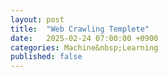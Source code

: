 ```yaml
---
layout: post
title:  "Web Crawling Templete"
date:   2025-02-24 07:00:00 +0900
categories: Machine&nbsp;Learning
published: false
---
```


